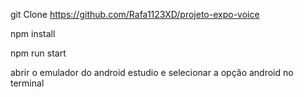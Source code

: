 git Clone https://github.com/Rafa1123XD/projeto-expo-voice

npm install

npm run start

abrir o emulador do android estudio e selecionar a opção android no terminal
